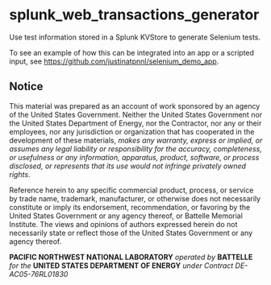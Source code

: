 # splunk_web_transactions_generator
Use test information stored in a Splunk KVStore to generate Selenium tests.

To see an example of how this can be integrated into an app or a scripted input, see https://github.com/justinatpnnl/selenium_demo_app.

## Notice

This material was prepared as an account of work sponsored by an agency of the United States Government. Neither the United States Government nor the United States Department of Energy, nor the Contractor, nor any or their employees, nor any jurisdiction or organization that has cooperated in the development of these materials, *makes any warranty, express or implied, or assumes any legal liability or responsibility for the accuracy, completeness, or usefulness or any information, apparatus, product, software, or process disclosed, or represents that its use would not infringe privately owned rights*.

Reference herein to any specific commercial product, process, or service by trade name, trademark, manufacturer, or otherwise does not necessarily constitute or imply its endorsement, recommendation, or favoring by the United States Government or any agency thereof, or Battelle Memorial Institute. The views and opinions of authors expressed herein do not necessarily state or reflect those of the United States Government or any agency thereof.

**PACIFIC NORTHWEST NATIONAL LABORATORY**
*operated by*
**BATTELLE**
*for the*
**UNITED STATES DEPARTMENT OF ENERGY**
*under Contract DE-AC05-76RL01830*